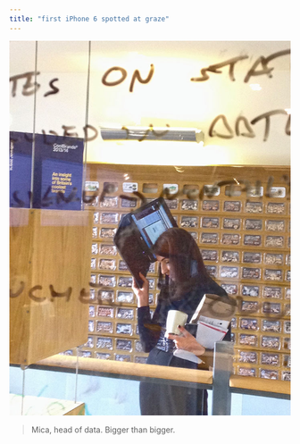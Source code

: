 ```yaml
---
title: "first iPhone 6 spotted at graze"
---
```


![Mica, head of data](/content/images/2014/Sep/Mica.jpg)
>Mica, head of  data. Bigger than bigger.